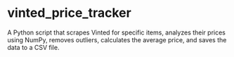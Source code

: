 # vinted_price_tracker
A Python script that scrapes Vinted for specific items, analyzes their prices using NumPy, removes outliers, calculates the average price, and saves the data to a CSV file.

